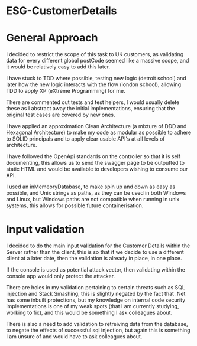 # ESG-CustomerDetails

# General Approach

I decided to restrict the scope of this task to UK customers, as validating data for every different global postCode seemed like a massive scope, and it would be relatively easy to add this later.

I have stuck to TDD where possible, testing new logic (detroit school) and later how the new logic interacts with the flow (london school), allowing TDD to apply XP (eXtreme Programming) for me.
 
There are commented out tests and test helpers, I would usually delete these as I abstract away the initial implementations, ensuring that the original test cases are covered by new ones.

I have applied an approximation Clean Architecture (a mixture of DDD and Hexagonal Architecture) to make my code as modular as possible to adhere to SOLID principals and to apply clear usable API's at all levels of architecture.

I have followed the OpenApi standards on the controller so that it is self documenting, this allows us to send the swagger page to be outputted to static HTML and would be available to developers wishing to consume our API.

I used an inMemeoryDatabase, to make spin up and down as easy as possible, and Unix strings as paths, as they can be used in both Windows and Linux, but Windows paths are not compatible when running in unix systems, this allows for possible future containerisation.

# Input validation
I decided to do the main input validation for the Customer Details within the Server rather than the client, this is so that if we decide to use a different client at a later date, then the validation is already in place, in one place.

If the console is used as potential attack vector, then validating within the console app would only protect the attacker. 

There are holes in my validation pertaining to certain threats such as SQL injection and Stack Smashing, this is slightly negated by the fact that .Net has some inbuilt protections, but my knowledge on internal code security implementations is one of my weak spots (that I am currently studying, working to fix), and this would be something I ask colleagues about.

There is also a need to add validation to retreiving data from the database, to negate the effects of successful sql injection, but again this is something I am unsure of and would have to ask colleagues about.

